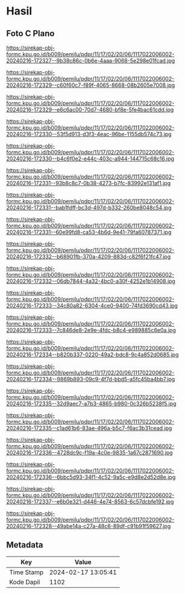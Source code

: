# Hasil

## Foto C Plano

https://sirekap-obj-formc.kpu.go.id/b009/pemilu/pdpr/11/17/02/20/06/1117022006002-20240216-172327--9b38c86c-0b6e-4aaa-9068-5e298e01fcad.jpg

https://sirekap-obj-formc.kpu.go.id/b009/pemilu/pdpr/11/17/02/20/06/1117022006002-20240216-172329--c60f60c7-f89f-4065-8668-08b2605e7008.jpg

https://sirekap-obj-formc.kpu.go.id/b009/pemilu/pdpr/11/17/02/20/06/1117022006002-20240216-172329--e6c6ac00-70d7-4680-bf8e-5fe4bac61cdd.jpg

https://sirekap-obj-formc.kpu.go.id/b009/pemilu/pdpr/11/17/02/20/06/1117022006002-20240216-172330--53f5d913-d3f3-4eac-96be-1155db574c73.jpg

https://sirekap-obj-formc.kpu.go.id/b009/pemilu/pdpr/11/17/02/20/06/1117022006002-20240216-172330--b4c6f0e2-e44c-403c-a944-144715c68c16.jpg

https://sirekap-obj-formc.kpu.go.id/b009/pemilu/pdpr/11/17/02/20/06/1117022006002-20240216-172331--93b8c8c7-0b38-4273-b7fc-83992e131af1.jpg

https://sirekap-obj-formc.kpu.go.id/b009/pemilu/pdpr/11/17/02/20/06/1117022006002-20240216-172331--bab1fdff-bc3d-497d-b332-260be8048c54.jpg

https://sirekap-obj-formc.kpu.go.id/b009/pemilu/pdpr/11/17/02/20/06/1117022006002-20240216-172331--60e99fd8-ca53-4b6d-9e41-79fa60787371.jpg

https://sirekap-obj-formc.kpu.go.id/b009/pemilu/pdpr/11/17/02/20/06/1117022006002-20240216-172332--b68901fb-370a-4209-883d-c82f6f21fc47.jpg

https://sirekap-obj-formc.kpu.go.id/b009/pemilu/pdpr/11/17/02/20/06/1117022006002-20240216-172332--06db7844-4a32-4bc0-a30f-4252e1b14908.jpg

https://sirekap-obj-formc.kpu.go.id/b009/pemilu/pdpr/11/17/02/20/06/1117022006002-20240216-172333--34c80a82-6304-4ce0-9400-74fd3690cd43.jpg

https://sirekap-obj-formc.kpu.go.id/b009/pemilu/pdpr/11/17/02/20/06/1117022006002-20240216-172333--7c846de8-2e9e-4fdc-b8c4-e989885c6e0a.jpg

https://sirekap-obj-formc.kpu.go.id/b009/pemilu/pdpr/11/17/02/20/06/1117022006002-20240216-172334--b820b337-0220-49a2-bdc8-9c4a852d0685.jpg

https://sirekap-obj-formc.kpu.go.id/b009/pemilu/pdpr/11/17/02/20/06/1117022006002-20240216-172334--9869b893-09c9-4f7d-bbd5-a5fc45ba4bb7.jpg

https://sirekap-obj-formc.kpu.go.id/b009/pemilu/pdpr/11/17/02/20/06/1117022006002-20240216-172335--32d9aec7-a7b3-4865-b980-0c326b5238f5.jpg

https://sirekap-obj-formc.kpu.go.id/b009/pemilu/pdpr/11/17/02/20/06/1117022006002-20240216-172335--c1ad61b6-83ae-496a-b5c7-f6ac3b31cead.jpg

https://sirekap-obj-formc.kpu.go.id/b009/pemilu/pdpr/11/17/02/20/06/1117022006002-20240216-172336--4728dc9c-f19a-4c0e-9835-1a67c2871690.jpg

https://sirekap-obj-formc.kpu.go.id/b009/pemilu/pdpr/11/17/02/20/06/1117022006002-20240216-172336--6bbc5d93-34f1-4c52-9a5c-e9d8e2d52d8e.jpg

https://sirekap-obj-formc.kpu.go.id/b009/pemilu/pdpr/11/17/02/20/06/1117022006002-20240216-172337--e6b0e321-d446-4e74-8563-6c57dcbfe192.jpg

https://sirekap-obj-formc.kpu.go.id/b009/pemilu/pdpr/11/17/02/20/06/1117022006002-20240216-172328--49abe14a-c27a-48c6-89df-c91b91f59627.jpg


## Metadata

| Key        | Value               |
| ---------- | ------------------- |
| Time Stamp | 2024-02-17 13:05:41 |
| Kode Dapil | 1102                |



